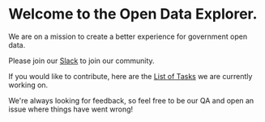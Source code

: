 # Welcome to the Open Data Explorer. 

We are on a mission to create a better experience for government open data.

Please join our [Slack](https://join.slack.com/t/opendataexplorer/shared_invite/zt-zk2w7qqo-1VImBHr5VWaGjG_3HM8UxA) to join our community. 

If you would like to contribute, here are the [List of Tasks](https://github.com/orgs/opendataexplorer/projects/1/views/1) we are currently working on. 

We're always looking for feedback, so feel free to be our QA and open an issue where things have went wrong!
